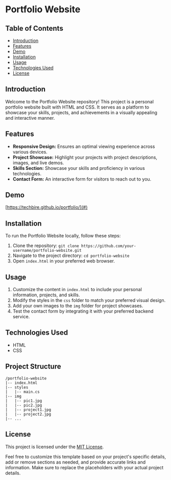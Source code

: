 # Portfolio Website


## Table of Contents
- [Introduction](#introduction)
- [Features](#features)
- [Demo](#demo)
- [Installation](#installation)
- [Usage](#usage)
- [Technologies Used](#technologies-used)
- [License](#license)

## Introduction
Welcome to the Portfolio Website repository! This project is a personal portfolio website built with HTML and CSS. It serves as a platform to showcase your skills, projects, and achievements in a visually appealing and interactive manner.

## Features
- **Responsive Design:** Ensures an optimal viewing experience across various devices.
- **Project Showcase:** Highlight your projects with project descriptions, images, and live demos.
- **Skills Section:** Showcase your skills and proficiency in various technologies.
- **Contact Form:** An interactive form for visitors to reach out to you.

## Demo
[https://techbire.github.io/portfolio/](#)

## Installation
To run the Portfolio Website locally, follow these steps:
1. Clone the repository: `git clone https://github.com/your-username/portfolio-website.git`
2. Navigate to the project directory: `cd portfolio-website`
3. Open `index.html` in your preferred web browser.

## Usage
1. Customize the content in `index.html` to include your personal information, projects, and skills.
2. Modify the styles in the `css` folder to match your preferred visual design.
4. Add your own images to the `img` folder for project showcases.
5. Test the contact form by integrating it with your preferred backend service.

## Technologies Used
- HTML
- CSS


## Project Structure
```
/portfolio-website
|-- index.html
|-- styles
|   |-- main.cs
|-- img
|   |-- pic1.jpg
|   |-- pic2.jpg
|   |-- project1.jpg
|   |-- project2.jpg
|-- ...
```


## License
This project is licensed under the [MIT License](LICENSE).


Feel free to customize this template based on your project's specific details, add or remove sections as needed, and provide accurate links and information. Make sure to replace the placeholders with your actual project details.
